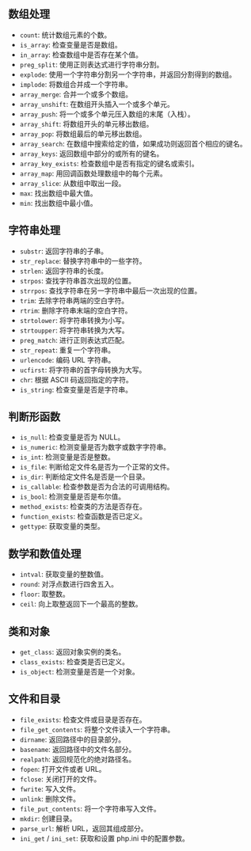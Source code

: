 ## 数组处理
- `count`: 统计数组元素的个数。
- `is_array`: 检查变量是否是数组。
- `in_array`: 检查数组中是否存在某个值。
- `preg_split`: 使用正则表达式进行字符串分割。
- `explode`: 使用一个字符串分割另一个字符串，并返回分割得到的数组。
- `implode`: 将数组合并成一个字符串。
- `array_merge`: 合并一个或多个数组。
- `array_unshift`: 在数组开头插入一个或多个单元。
- `array_push`: 将一个或多个单元压入数组的末尾（入栈）。
- `array_shift`: 将数组开头的单元移出数组。
- `array_pop`: 将数组最后的单元移出数组。
- `array_search`: 在数组中搜索给定的值，如果成功则返回首个相应的键名。
- `array_keys`: 返回数组中部分的或所有的键名。
- `array_key_exists`: 检查数组中是否有指定的键名或索引。
- `array_map`: 用回调函数处理数组中的每个元素。
- `array_slice`: 从数组中取出一段。
- `max`: 找出数组中最大值。
- `min`: 找出数组中最小值。

## 字符串处理
- `substr`: 返回字符串的子串。
- `str_replace`: 替换字符串中的一些字符。
- `strlen`: 返回字符串的长度。
- `strpos`: 查找字符串首次出现的位置。
- `strrpos`: 查找字符串在另一字符串中最后一次出现的位置。
- `trim`: 去除字符串两端的空白字符。
- `rtrim`: 删除字符串末端的空白字符。
- `strtolower`: 将字符串转换为小写。
- `strtoupper`: 将字符串转换为大写。
- `preg_match`: 进行正则表达式匹配。
- `str_repeat`: 重复一个字符串。
- `urlencode`: 编码 URL 字符串。
- `ucfirst`: 将字符串的首字母转换为大写。
- `chr`: 根据 ASCII 码返回指定的字符。
- `is_string`: 检查变量是否是字符串。

## 判断形函数
- `is_null`: 检查变量是否为 NULL。
- `is_numeric`: 检测变量是否为数字或数字字符串。
- `is_int`: 检测变量是否是整数。
- `is_file`: 判断给定文件名是否为一个正常的文件。
- `is_dir`: 判断给定文件名是否是一个目录。
- `is_callable`: 检查参数是否为合法的可调用结构。
- `is_bool`: 检测变量是否是布尔值。
- `method_exists`: 检查类的方法是否存在。
- `function_exists`: 检查函数是否已定义。
- `gettype`: 获取变量的类型。

## 数学和数值处理
- `intval`: 获取变量的整数值。
- `round`: 对浮点数进行四舍五入。
- `floor`: 取整数。
- `ceil`: 向上取整返回下一个最高的整数。

## 类和对象
- `get_class`: 返回对象实例的类名。
- `class_exists`: 检查类是否已定义。
- `is_object`: 检测变量是否是一个对象。

## 文件和目录
- `file_exists`: 检查文件或目录是否存在。
- `file_get_contents`: 将整个文件读入一个字符串。
- `dirname`: 返回路径中的目录部分。
- `basename`: 返回路径中的文件名部分。
- `realpath`: 返回规范化的绝对路径名。
- `fopen`: 打开文件或者 URL。
- `fclose`: 关闭打开的文件。
- `fwrite`: 写入文件。
- `unlink`: 删除文件。
- `file_put_contents`: 将一个字符串写入文件。
- `mkdir`: 创建目录。
- `parse_url`: 解析 URL，返回其组成部分。
- `ini_get` / `ini_set`: 获取和设置 php.ini 中的配置参数。
